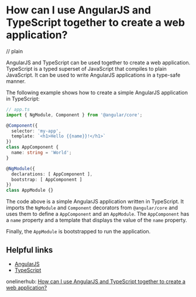 # How can I use AngularJS and TypeScript together to create a web application?
// plain

AngularJS and TypeScript can be used together to create a web application. TypeScript is a typed superset of JavaScript that compiles to plain JavaScript. It can be used to write AngularJS applications in a type-safe manner.

The following example shows how to create a simple AngularJS application in TypeScript:

```typescript
// app.ts
import { NgModule, Component } from '@angular/core';

@Component({
  selector: 'my-app',
  template: `<h1>Hello {{name}}!</h1>`
})
class AppComponent {
  name: string = 'World';
}

@NgModule({
  declarations: [ AppComponent ],
  bootstrap: [ AppComponent ]
})
class AppModule {}
```

The code above is a simple AngularJS application written in TypeScript. It imports the `NgModule` and `Component` decorators from `@angular/core` and uses them to define a `AppComponent` and an `AppModule`. The `AppComponent` has a `name` property and a template that displays the value of the `name` property.

Finally, the `AppModule` is bootstrapped to run the application.

## Helpful links
- [AngularJS](https://angularjs.org/)
- [TypeScript](https://www.typescriptlang.org/)

onelinerhub: [How can I use AngularJS and TypeScript together to create a web application?](https://onelinerhub.com/angularjs/how-can-i-use-angularjs-and-typescript-together-to-create-a-web-application)